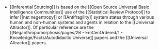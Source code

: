 - [[Inferential Sourcing]] is based on the [[Open Source Universal Basic Intelligence Communities]] use of the [[Statistical Review Protocol]] to infer [[net negentropy]] or [[Antifragility]] system states through various human and non-human systems and agents in relation to the [[Universal Attractor]]. Of particular reference are the [[Neganthropomorphosis/pages/2B - EmCenOrdered/1 - Knowledge/Facts/Autodidactic Universe]] papers and the [[Universal Attractor]] papers.